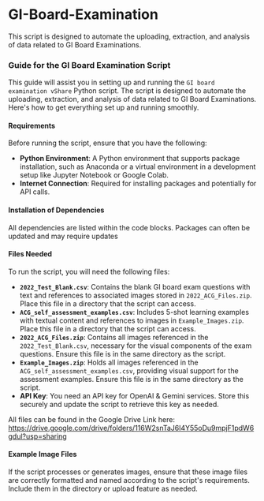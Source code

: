 # GI-Board-Examination
This script is designed to automate the uploading, extraction, and analysis of data related to GI Board Examinations.

### Guide for the GI Board Examination Script

This guide will assist you in setting up and running the `GI board examination vShare` Python script. The script is designed to automate the uploading, extraction, and analysis of data related to GI Board Examinations. Here's how to get everything set up and running smoothly.

#### Requirements
Before running the script, ensure that you have the following:
- **Python Environment**: A Python environment that supports package installation, such as Anaconda or a virtual environment in a development setup like Jupyter Notebook or Google Colab.
- **Internet Connection**: Required for installing packages and potentially for API calls.

#### Installation of Dependencies
All dependencies are listed within the code blocks.  Packages can often be updated and may require updates

#### Files Needed
To run the script, you will need the following files:
- **`2022_Test_Blank.csv`**: Contains the blank GI board exam questions with text and references to associated images stored in `2022_ACG_Files.zip`. Place this file in a directory that the script can access.
- **`ACG_self_assessment_examples.csv`**: Includes 5-shot learning examples with textual content and references to images in `Example_Images.zip`. Place this file in a directory that the script can access.
- **`2022_ACG_Files.zip`**: Contains all images referenced in the `2022_Test_Blank.csv`, necessary for the visual components of the exam questions. Ensure this file is in the same directory as the script.
- **`Example_Images.zip`**: Holds all images referenced in the `ACG_self_assessment_examples.csv`, providing visual support for the assessment examples. Ensure this file is in the same directory as the script.
- **API Key**: You need an API key for OpenAI & Gemini services. Store this securely and update the script to retrieve this key as needed.

All files can be found in the Google Drive Link here: https://drive.google.com/drive/folders/116W2snTaJ6l4Y55oDu9mpjF1pdW6gdul?usp=sharing

#### Example Image Files
If the script processes or generates images, ensure that these image files are correctly formatted and named according to the script's requirements. Include them in the directory or upload feature as needed.
